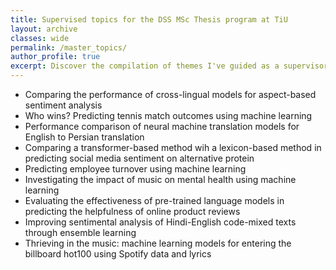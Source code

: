 ```yaml
---
title: Supervised topics for the DSS MSc Thesis program at TiU
layout: archive
classes: wide
permalink: /master_topics/
author_profile: true
excerpt: Discover the compilation of themes I've guided as a supervisor for the Data Science & Society Master Thesis program at Tilburg University.
---
```


* Comparing the performance of cross-lingual models for aspect-based sentiment analysis
* Who wins? Predicting tennis match outcomes using machine learning
* Performance comparison of neural machine translation models for English to Persian translation
* Comparing a transformer-based method wih a lexicon-based method in predicting social media sentiment on alternative protein
* Predicting employee turnover using machine learning
* Investigating the impact of music on mental health using machine learning
* Evaluating the effectiveness of pre-trained language models in predicting the helpfulness of online product reviews
* Improving sentimental analysis of Hindi-English code-mixed texts through ensemble learning
* Thrieving in the music: machine learning models for entering the billboard hot100 using Spotify data and lyrics
